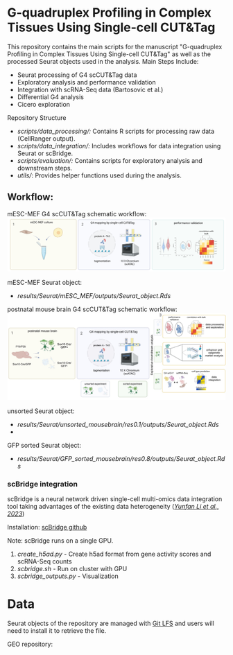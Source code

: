 # G-quadruplex Profiling in Complex Tissues Using Single-cell CUT&Tag

This repository contains the main scripts for the manuscript "G-quadruplex Profiling in Complex Tissues Using Single-cell CUT&Tag" as well as the processed Seurat objects used in the analysis.
Main Steps Include:

* Seurat processing of G4 scCUT&Tag data
* Exploratory analysis and performance validation
* Integration with scRNA-Seq data (Bartosovic et al.)
* Differential G4 analysis
* Cicero exploration

Repository Structure

* _scripts/data_processing/:_ Contains R scripts for processing raw data (CellRanger output).
* _scripts/data_integration/:_ Includes workflows for data integration using Seurat or scBridge.
* _scripts/evaluation/:_ Contains scripts for exploratory analysis and downstream steps.
* _utils/_: Provides helper functions used during the analysis.

## Workflow:

mESC-MEF G4 scCUT&Tag schematic workflow: 
![mESC-MEF workflow](G4_scCut&Tag_workflow_mESC-MEF-biorender.jpeg)

mESC-MEF Seurat object: 
- _results/Seurat/mESC_MEF/outputs/Seurat_object.Rds_

postnatal mouse brain G4 scCUT&Tag schematic workflow: 
![brain workflow](G4_scCut&Tag_workflow_mousebrain.jpg)

unsorted Seurat object: 
- _results/Seurat/unsorted_mousebrain/res0.1/outputs/Seurat_object.Rds_
- 
GFP sorted Seurat object:
- _results/Seurat/GFP_sorted_mousebrain/res0.8/outputs/Seurat_object.Rds_


### scBridge integration

scBridge is a neural network driven single-cell multi-omics data integration tool taking advantages of the existing data heterogeneity ([_Yunfan Li et al., 2023_](https://www.nature.com/articles/s41467-023-41795-5))

Installation: [scBridge github](https://github.com/XLearning-SCU/scBridge)

Note: scBridge runs on a single GPU.

1. _create_h5ad.py_ - Create h5ad format from gene activity scores and scRNA-Seq counts
2. _scbridge.sh_ - Run on cluster with GPU
3. _scbridge_outputs.py_ - Visualization

# Data

Seurat objects of the repository are managed with [Git LFS](https://git-lfs.com/) and users will need to install it to retrieve the file.

GEO repository:
